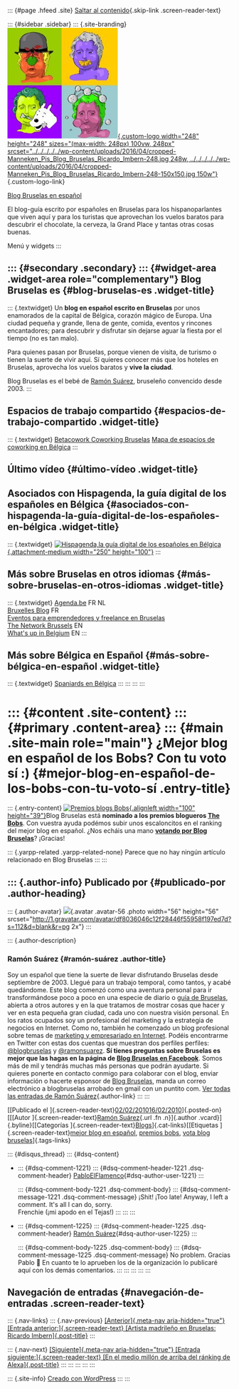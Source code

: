 ::: {#page .hfeed .site}
[Saltar al
contenido](../../../../../index.html?p=1356#content){.skip-link
.screen-reader-text}

::: {#sidebar .sidebar}
::: {.site-branding}
[![](../../../../../wp-content/uploads/2016/04/cropped-Manneken_Pis_Blog_Bruselas_Ricardo_Imbern-248.jpg){.custom-logo
width="248" height="248" sizes="(max-width: 248px) 100vw, 248px"
srcset="../../../../../wp-content/uploads/2016/04/cropped-Manneken_Pis_Blog_Bruselas_Ricardo_Imbern-248.jpg 248w, ../../../../../wp-content/uploads/2016/04/cropped-Manneken_Pis_Blog_Bruselas_Ricardo_Imbern-248-150x150.jpg 150w"}](../../../../../index.html){.custom-logo-link}

[Blog Bruselas en español](../../../../../index.html)

El blog-guía escrito por españoles en Bruselas para los hispanoparlantes
que viven aquí y para los turistas que aprovechan los vuelos baratos
para descubrir el chocolate, la cerveza, la Grand Place y tantas otras
cosas buenas.

Menú y widgets
:::

::: {#secondary .secondary}
::: {#widget-area .widget-area role="complementary"}
Blog Bruselas es {#blog-bruselas-es .widget-title}
----------------

::: {.textwidget}
Un **blog en español escrito en Bruselas** por unos enamorados de la
capital de Bélgica, corazón mágico de Europa. Una ciudad pequeña y
grande, llena de gente, comida, eventos y rincones encantadores; para
descubrir y disfrutar sin dejarse aguar la fiesta por el tiempo (no es
tan malo).

Para quienes pasan por Bruselas, porque vienen de visita, de turismo o
tienen la suerte de vivir aquí. Sí quieres conocer más que los hoteles
en Bruselas, aprovecha los vuelos baratos y **vive la ciudad**.

Blog Bruselas es el bebé de [Ramón Suárez](http://www.ramonsuarez.com),
bruseleño convencido desde 2003.
:::

Espacios de trabajo compartido {#espacios-de-trabajo-compartido .widget-title}
------------------------------

::: {.textwidget}
[Betacowork Coworking Bruselas](http://www.betacowork.com) [Mapa de
espacios de coworking en Bélgica](http://coworkingbelgium.com)
:::

Último vídeo {#último-vídeo .widget-title}
------------

Asociados con Hispagenda, la guía digital de los españoles en Bélgica {#asociados-con-hispagenda-la-guía-digital-de-los-españoles-en-bélgica .widget-title}
---------------------------------------------------------------------

::: {.textwidget}
[![Hispagenda,la guía digital de los españoles en
Bélgica](../../../../../wp-content/uploads/2010/04/Hispagenda-250px.gif "Hispagenda, la guía digital de los españoles en Bélgica"){.attachment-medium
width="250" height="100"}](http://www.hispagenda.com)
:::

Más sobre Bruselas en otros idiomas {#más-sobre-bruselas-en-otros-idiomas .widget-title}
-----------------------------------

::: {.textwidget}
[Agenda.be](http://www.agenda.be) FR NL\
[Bruxelles Blog](http://www.bxlblog.be/) FR\
[Eventos para emprendedores y freelance en
Bruselas](http://www.betacowork.com/events/)\
[The Network
Brussels](http://groups.yahoo.com/group/TheNetworkBrussels/) EN\
[What\'s up in Belgium](http://www.whatsupin.be/) EN
:::

Más sobre Bélgica en Español {#más-sobre-bélgica-en-español .widget-title}
----------------------------

::: {.textwidget}
[Spaniards en Bélgica](http://www.spaniards.es/paises/belgica)
:::
:::
:::
:::

::: {#content .site-content}
::: {#primary .content-area}
::: {#main .site-main role="main"}
¿Mejor blog en español de los Bobs? Con tu voto sí :) {#mejor-blog-en-español-de-los-bobs-con-tu-voto-sí .entry-title}
=====================================================

::: {.entry-content}
[![Premios blogs
Bobs](http://www.thebobs.com/bob.src/logo_bobs_box.gif "Premios blogs Bobs"){.alignleft
width="100" height="39"}](http://www.thebobs.com/)Blog Bruselas está
**nominado a los premios blogueros [The
Bobs](http://www.thebobs.com/ "Premio mejor blog en español: The Bobs")**.
Con vuestra ayuda podémos subir unos escaloncitos en el ranking del
mejor blog en español. ¿Nos echáis una mano **[votando por Blog
Bruselas](http://www.thebobs.com/index.php?w=1263892916646826HKQCKHPJ "Blog Bruselas, mejor blog en español")**?
¡Gracias!

::: {.yarpp-related .yarpp-related-none}
Parece que no hay ningún artículo relacionado en Blog Bruselas
:::
:::

::: {.author-info}
Publicado por {#publicado-por .author-heading}
-------------

::: {.author-avatar}
![](http://1.gravatar.com/avatar/df8036046c12f28446f55958f197ed7d?s=56&d=blank&r=pg){.avatar
.avatar-56 .photo width="56" height="56"
srcset="http://1.gravatar.com/avatar/df8036046c12f28446f55958f197ed7d?s=112&d=blank&r=pg 2x"}
:::

::: {.author-description}
### Ramón Suárez {#ramón-suárez .author-title}

Soy un español que tiene la suerte de llevar disfrutando Bruselas desde
septiembre de 2003. Llegué para un trabajo temporal, como tantos, y
acabé quedándome. Este blog comenzó como una aventura personal para ir
transformándose poco a poco en una especie de diario o [guía de
Bruselas](../../../../../index.html), abierta a otros autores y en la
que tratamos de mostrar cosas que hacer y ver en esta pequeña gran
ciudad, cada uno con nuestra visión personal. En los ratos ocupados soy
un profesional del marketing y la estrategia de negocios en Internet.
Como no, también he comenzado un blog profesional sobre temas de
[marketing y empresariado en Internet](http://ramonsuarez.com). Podéis
encontrarme en Twitter con estas dos cuentas que muestran dos perfiles
perfiles: [\@blogbruselas](http://twitter.com/blogbruselas) y
[\@ramonsuarez](http://twitter.com/ramonsuarez). **Sí tienes preguntas
sobre Bruselas es mejor que las hagas en la página de [Blog Bruselas en
Facebook](http://www.facebook.com/blogbruselas)**. Somos más de mil y
tendrás muchas más personas que podrán ayudarte. Si quieres ponerte en
contacto conmigo para colaborar con el blog, enviar información o
hacerte esponsor de [Blog Bruselas](../../../../../index.html), manda un
correo electrónico a blogbruselas arrobado en gmail con un puntito com.
[Ver todas las entradas de Ramón
Suárez](../../../04/30/index.html?author=2){.author-link}
:::
:::

[[Publicado el
]{.screen-reader-text}[02/02/201016/02/2010](../../../../../index.html?p=1356)]{.posted-on}[[[Autor
]{.screen-reader-text}[Ramón
Suárez](../../../04/30/index.html?author=2){.url .fn .n}]{.author
.vcard}]{.byline}[[Categorías
]{.screen-reader-text}[Blogs](../../../../category/blogs/index.html)]{.cat-links}[[Etiquetas
]{.screen-reader-text}[mejor blog en
español](../../../../tag/mejor-blog-en-espanol/index.html), [premios
bobs](../../../../tag/premios-bobs/index.html), [vota blog
bruselas](../../../../tag/vota-blog-bruselas/index.html)]{.tags-links}

::: {#disqus_thread}
::: {#dsq-content}
-   ::: {#dsq-comment-1221}
    ::: {#dsq-comment-header-1221 .dsq-comment-header}
    [PabloElFlamenco](http://pabloelflamenco.blogspot.com/){#dsq-author-user-1221}
    :::

    ::: {#dsq-comment-body-1221 .dsq-comment-body}
    ::: {#dsq-comment-message-1221 .dsq-comment-message}
    ¡Shit! ¡Too late! Anyway, I left a comment. It's all I can do,
    sorry.\
    Frenchie (¡mi apodo en el Tejas!)
    :::
    :::
    :::

-   ::: {#dsq-comment-1225}
    ::: {#dsq-comment-header-1225 .dsq-comment-header}
    [Ramón
    Suárez](http://twitter.com/ramonsuarez){#dsq-author-user-1225}
    :::

    ::: {#dsq-comment-body-1225 .dsq-comment-body}
    ::: {#dsq-comment-message-1225 .dsq-comment-message}
    No problem. Gracias Pablo 🙂 En cuanto te lo aprueben los de la
    organización lo publicaré aquí con los demás comentarios.
    :::
    :::
    :::
:::
:::

Navegación de entradas {#navegación-de-entradas .screen-reader-text}
----------------------

::: {.nav-links}
::: {.nav-previous}
[[Anterior]{.meta-nav aria-hidden="true"} [Entrada
anterior:]{.screen-reader-text} [Artista madrileño en Bruselas: Ricardo
Imbern]{.post-title}](../../../../../index.html?p=1370)
:::

::: {.nav-next}
[[Siguiente]{.meta-nav aria-hidden="true"} [Entrada
siguiente:]{.screen-reader-text} [En el medio millón de arriba del
ránking de Alexa]{.post-title}](../../../../../index.html?p=1379)
:::
:::
:::
:::
:::

::: {.site-info}
[Creado con WordPress](https://es.wordpress.org/)
:::
:::
